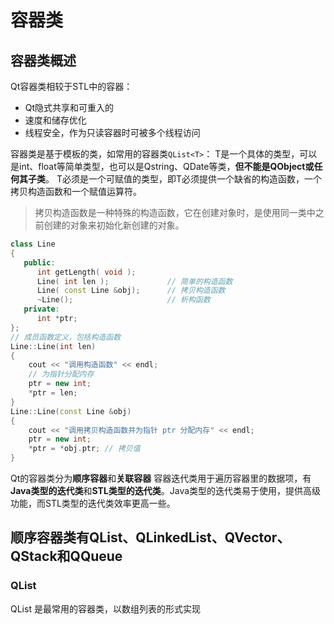 # 容器类

## 容器类概述

Qt容器类相较于STL中的容器：

- Qt隐式共享和可重入的
- 速度和储存优化
- 线程安全，作为只读容器时可被多个线程访问

容器类是基于模板的类，如常用的容器类`QList<T>`：
T是一个具体的类型，可以是int、float等简单类型，也可以是Qstring、QDate等类，**但不能是QObject或任何其子类**。
T必须是一个可赋值的类型，即T必须提供一个缺省的构造函数，一个拷贝构造函数和一个赋值运算符。
> 拷贝构造函数是一种特殊的构造函数，它在创建对象时，是使用同一类中之前创建的对象来初始化新创建的对象。

```c++
class Line
{
   public:
      int getLength( void );
      Line( int len );             // 简单的构造函数
      Line( const Line &obj);      // 拷贝构造函数
      ~Line();                     // 析构函数
   private:
      int *ptr;
};
// 成员函数定义，包括构造函数
Line::Line(int len)
{
    cout << "调用构造函数" << endl;
    // 为指针分配内存
    ptr = new int;
    *ptr = len;
}
Line::Line(const Line &obj)
{
    cout << "调用拷贝构造函数并为指针 ptr 分配内存" << endl;
    ptr = new int;
    *ptr = *obj.ptr; // 拷贝值
}
```

Qt的容器类分为**顺序容器**和**关联容器**
容器迭代类用于遍历容器里的数据项，有**Java类型的迭代类**和**STL类型的迭代类**。Java类型的迭代类易于使用，提供高级功能，而STL类型的迭代类效率更高一些。

## 顺序容器类有QList、QLinkedList、QVector、QStack和QQueue

### QList

QList 是最常用的容器类，以数组列表的形式实现